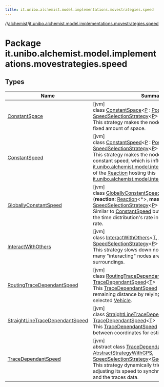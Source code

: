 ```yaml
---
title: it.unibo.alchemist.model.implementations.movestrategies.speed
---
```

//[alchemist](../../index.html)/[it.unibo.alchemist.model.implementations.movestrategies.speed](index.html)



# Package it.unibo.alchemist.model.implementations.movestrategies.speed



## Types


| Name | Summary |
|---|---|
| [ConstantSpace](-constant-space/index.html) | [jvm]<br>class [ConstantSpace](-constant-space/index.html)<[P](-constant-space/index.html) : [Position](../it.unibo.alchemist.model.interfaces/-position/index.html)<[P](../it.unibo.alchemist.model.implementations.layers/-step-layer/index.html)>?> : [SpeedSelectionStrategy](../it.unibo.alchemist.model.interfaces.movestrategies/-speed-selection-strategy/index.html)<[P](../it.unibo.alchemist.model.implementations.layers/-step-layer/index.html)> <br>This strategy makes the node move every time of a fixed amount of space. |
| [ConstantSpeed](-constant-speed/index.html) | [jvm]<br>class [ConstantSpeed](-constant-speed/index.html)<[P](-constant-speed/index.html) : [Position](../it.unibo.alchemist.model.interfaces/-position/index.html)<[P](../it.unibo.alchemist.model.implementations.layers/-step-layer/index.html)>?> : [SpeedSelectionStrategy](../it.unibo.alchemist.model.interfaces.movestrategies/-speed-selection-strategy/index.html)<[P](../it.unibo.alchemist.model.implementations.layers/-step-layer/index.html)> <br>This strategy makes the node move at an average constant speed, which is influenced by the [it.unibo.alchemist.model.interfaces.TimeDistribution](../it.unibo.alchemist.model.interfaces/-time-distribution/index.html) of the [Reaction](../it.unibo.alchemist.model.interfaces/-reaction/index.html) hosting this [it.unibo.alchemist.model.interfaces.Action](../it.unibo.alchemist.model.interfaces/-action/index.html). |
| [GloballyConstantSpeed](-globally-constant-speed/index.html) | [jvm]<br>class [GloballyConstantSpeed](-globally-constant-speed/index.html)<[P](-globally-constant-speed/index.html) : [Position](../it.unibo.alchemist.model.interfaces/-position/index.html)<[P](-globally-constant-speed/index.html)>>(**reaction**: [Reaction](../it.unibo.alchemist.model.interfaces/-reaction/index.html)<*>, **maxSpeed**: [Double](https://kotlinlang.org/api/latest/jvm/stdlib/kotlin/-double/index.html)) : [SpeedSelectionStrategy](../it.unibo.alchemist.model.interfaces.movestrategies/-speed-selection-strategy/index.html)<[P](-globally-constant-speed/index.html)> <br>Similar to [ConstantSpeed](-constant-speed/index.html) but takes in consideration the time distribution's rate instead of the reaction's rate. |
| [InteractWithOthers](-interact-with-others/index.html) | [jvm]<br>class [InteractWithOthers](-interact-with-others/index.html)<[T](-interact-with-others/index.html), [P](-interact-with-others/index.html) : [Position](../it.unibo.alchemist.model.interfaces/-position/index.html)<out [P](../it.unibo.alchemist.model.implementations.layers/-step-layer/index.html)>?> : [SpeedSelectionStrategy](../it.unibo.alchemist.model.interfaces.movestrategies/-speed-selection-strategy/index.html)<[P](../it.unibo.alchemist.model.implementations.layers/-step-layer/index.html)> <br>This strategy slows down nodes depending on how many "interacting" nodes are found in the surroundings. |
| [RoutingTraceDependantSpeed](-routing-trace-dependant-speed/index.html) | [jvm]<br>class [RoutingTraceDependantSpeed](-routing-trace-dependant-speed/index.html)<[T](-routing-trace-dependant-speed/index.html)> : [TraceDependantSpeed](-trace-dependant-speed/index.html)<[T](../it.unibo.alchemist.model.implementations.movestrategies.target/-follow-target-on-map/index.html)> <br>This [TraceDependantSpeed](-trace-dependant-speed/index.html) strategy computes the remaining distance by relying on maps data for a selected [Vehicle](../it.unibo.alchemist.model.interfaces/-vehicle/index.html). |
| [StraightLineTraceDependantSpeed](-straight-line-trace-dependant-speed/index.html) | [jvm]<br>class [StraightLineTraceDependantSpeed](-straight-line-trace-dependant-speed/index.html)<[T](-straight-line-trace-dependant-speed/index.html)> : [TraceDependantSpeed](-trace-dependant-speed/index.html)<[T](../it.unibo.alchemist.model.implementations.movestrategies.target/-follow-target-on-map/index.html)> <br>This [TraceDependantSpeed](-trace-dependant-speed/index.html) uses the distance between coordinates for estimating the distance. |
| [TraceDependantSpeed](-trace-dependant-speed/index.html) | [jvm]<br>abstract class [TraceDependantSpeed](-trace-dependant-speed/index.html)<[T](-trace-dependant-speed/index.html)> : [AbstractStrategyWithGPS](../it.unibo.alchemist.model.implementations.movestrategies/-abstract-strategy-with-g-p-s/index.html), [SpeedSelectionStrategy](../it.unibo.alchemist.model.interfaces.movestrategies/-speed-selection-strategy/index.html)<[GeoPosition](../it.unibo.alchemist.model.interfaces/-geo-position/index.html)> <br>This strategy dynamically tries to move the node adjusting its speed to synchronize the reaction rate and the traces data. |

